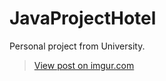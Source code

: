 # JavaProjectHotel
Personal project from University.
<blockquote class="imgur-embed-pub" lang="en" data-id="tIPikpB"><a href="https://imgur.com/tIPikpB">View post on imgur.com</a></blockquote><script async src="//s.imgur.com/min/embed.js" charset="utf-8"></script>
